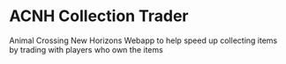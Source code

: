 # ACNH Collection Trader
Animal Crossing New Horizons Webapp to help speed up collecting items by trading with players who own the items